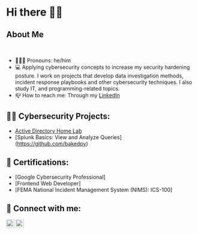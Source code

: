 <h1>Hi there 👋🏽 <br/><a href="https://www.linkedin.com/in/jeffluahiwa/"></a>

<h2>About Me</h2>
<br>
<div>
  <ul>
    <li> 👨🏽‍💻 Pronouns: he/him</li>
    <li> 💻 Applying cybersecurity concepts to increase my security hardening posture. I work on projects that develop data investigation methods, incident response playbooks and other cybersecurity techniques. I also study IT, and programming-related topics.</li>
    <li> 📪 How to reach me: Through my <a href="https://www.linkedin.com/in/jeffluahiwa/">LinkedIn</a></li>
  </ul>
</div>

<h2> 👨‍💻 Cybersecurity Projects:</h2>

- [Active Directory Home Lab](https://github.com/bakedpy/LABURL)
- [Splunk Basics: View and Analyze Queries] (https://github.com/bakedpy)

<h2> 📜 Certifications:</h2>
<ul>
  <li>[Google Cybersecurity Professional]</li>
  <li>[Frontend Web Developer]</li> 
  <li>[FEMA National Incident Management System (NIMS): ICS-100]</li>
</ul>

<h2> 🤳 Connect with me:</h2>

[<img align="left" alt="BakedPY | Twitter" width="22px" src="https://cdn.jsdelivr.net/npm/simple-icons@v3/icons/twitter.svg" />][twitter]
[<img align="left" alt="JeffLuahiwa | LinkedIn" width="22px" src="https://cdn.jsdelivr.net/npm/simple-icons@v3/icons/linkedin.svg" />][linkedin]

[twitter]: https://twitter.com/bakedpy
[linkedin]: https://linkedin.com/in/jeffluahiwa

<!--

Here are some ideas to get you started:

- 🔭 I’m currently working on ...
- 🌱 I’m currently learning ...
- 👯 I’m looking to collaborate on ...
- 🤔 I’m looking for help with ...
- 💬 Ask me about ...
- 📫 How to reach me: ...
- 😄 Pronouns: ...
- ⚡ Fun fact: ...
-->
